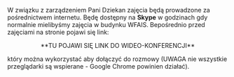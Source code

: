 W związku z zarządzeniem Pani Dziekan zajęcia będą prowadzone
za pośrednictwem internetu. Będę dostępny na **Skype** w godzinach
gdy normalnie mielibyśmy zajęcia w budynku WFAIS. Bepośrednio
przed zajęciami na stronie pojawi się link:

<center>
**TU POJAWI SIĘ LINK DO WIDEO-KONFERENCJI**
</center>

który można wykorzystać
aby dołączyć do rozmowy (UWAGA nie wszystkie przeglądarki
są wspierane - Google Chrome powinien działać).

